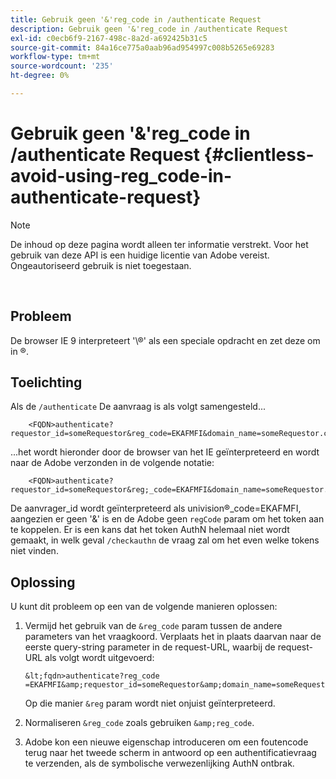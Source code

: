 ```yaml
---
title: Gebruik geen '&'reg_code in /authenticate Request
description: Gebruik geen '&'reg_code in /authenticate Request
exl-id: c0ecb6f9-2167-498c-8a2d-a692425b31c5
source-git-commit: 84a16ce775a0aab96ad954997c008b5265e69283
workflow-type: tm+mt
source-wordcount: '235'
ht-degree: 0%

---
```


# Gebruik geen &#39;&amp;&#39;reg_code in /authenticate Request {#clientless-avoid-using-reg_code-in-authenticate-request}

>[!NOTE]
>
>De inhoud op deze pagina wordt alleen ter informatie verstrekt. Voor het gebruik van deze API is een huidige licentie van Adobe vereist. Ongeautoriseerd gebruik is niet toegestaan.

</br>



## Probleem

De browser IE 9 interpreteert &#39;\®&#39; als een speciale opdracht en zet deze om in ®.

## Toelichting

Als de `/authenticate` De aanvraag is als volgt samengesteld...


```
    <FQDN>authenticate? requestor_id=someRequestor&reg_code=EKAFMFI&domain_name=someRequestor.com&noflash=true&mso_id=someMvpd&redirect_url=someRequestor.redirect.url.html
```


...het wordt hieronder door de browser van het IE geïnterpreteerd en wordt naar de Adobe verzonden in de volgende notatie:


```
    <FQDN>authenticate?requestor_id=someRequestor&reg;_code=EKAFMFI&domain_name=someRequestor.com&noflash=true&mso_id=someMvpd&redirect_url=someRequestor.redirect.url.html
```


De aanvrager\_id wordt geïnterpreteerd als univision®\_code=EKAFMFI, aangezien er geen &#39;&amp;&#39; is en de Adobe geen `regCode` param om het token aan te koppelen.  Er is een kans dat het token AuthN helemaal niet wordt gemaakt, in welk geval `/checkauthn` de vraag zal om het even welke tokens niet vinden.



## Oplossing

U kunt dit probleem op een van de volgende manieren oplossen:

1. Vermijd het gebruik van de `&reg_code` param tussen de andere parameters van het vraagkoord.  Verplaats het in plaats daarvan naar de eerste query-string parameter in de request-URL, waarbij de request-URL als volgt wordt uitgevoerd:


       &lt;fqdn>authenticate?reg_code =EKAFMFI&amp;requestor_id=someRequestor&amp;domain_name=someRequestor.com&amp;noflash=true&amp;mso_id=someMvpd&amp;redirect_url=someRequestor.redirect.url.html
   

   Op die manier `&reg` param wordt niet onjuist geïnterpreteerd.

1. Normaliseren `&reg_code` zoals gebruiken `&amp;reg_code`.

1. Adobe kon een nieuwe eigenschap introduceren om een foutencode terug naar het tweede scherm in antwoord op een authentificatievraag te verzenden, als de symbolische verwezenlijking AuthN ontbrak.
